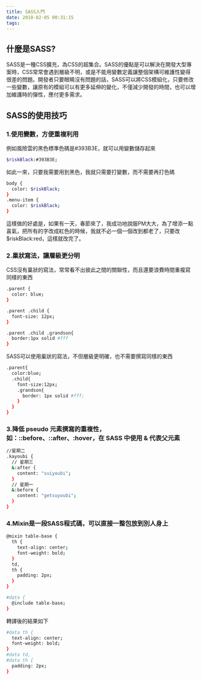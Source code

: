 ```yaml
---
title: SASS入門
date: 2018-02-05 00:31:15
tags:
---
```

## 什麼是SASS?

SASS是一種CSS擴充，為CSS的超集合。SASS的優點是可以解決在開發大型專案時，CSS常常會遇到層級不明，或是不能用變數定義讓整個架構可維護性變得很差的問題。開發者只要眼睛沒有問題的話，SASS可以將CSS模組化，只要修改一些變數，讓原有的模組可以有更多延伸的變化，不僅減少開發的時間，也可以增加維護時的彈性，應付更多需求。

## SASS的使用技巧

### 1.使用變數，方便重複利用
例如風險雲的黑色標準色碼是#393B3E，就可以用變數儲存起來

```bash
$riskBlack:#393B3E;
```

如此一來，只要我需要用到黑色，我就只需要打變數，而不需要再打色碼

```bash
body {
  color: $riskBlack;
}
.menu-item {
  color: $riskBlack;
}
```

這樣做的好處是，如果有一天，春節來了，我成功地說服PM大大，為了增添一點喜氣，把所有的字改成紅色的時候，我就不必一個一個改到都老了，只要改 $riskBlack:red，這樣就改完了。

### 2.巢狀寫法，讓層級更分明
CSS沒有巢狀的寫法，常常看不出彼此之間的關聯性，而且還要浪費時間重複寫同樣的東西

```bash
.parent {
  color: blue;
}

.parent .child {
  font-size: 12px;
}

.parent .child .grandson{
  border:1px solid #fff
}
```

SASS可以使用巢狀的寫法，不但層級更明確，也不需要撰寫同樣的東西

```bash
.parent{
  color:blue;
  .child{
    font-size:12px;
    .grandson{
      border: 1px solid #fff;
    }
  }
}
```

### 3.降低 pseudo 元素撰寫的重複性，如：::before、::after、:hover，在 SASS 中使用 & 代表父元素

```bash
//星期二
.kayoubi {
  // 星期三
  &:after {
    content: "suiyoubi";
  }
  // 星期一
  &:before {
    content: "getsuyoubi";
  }
}
```

### 4.Mixin是一段SASS程式碼，可以直接一整包放到別人身上

```bash
@mixin table-base {
  th {
    text-align: center;
    font-weight: bold;
  }
  td,
  th {
    padding: 2px;
  }
}

#data {
  @include table-base;
}
```

轉譯後的結果如下

```bash
#data th {
  text-align: center;
  font-weight: bold;
}
#data td,
#data th {
  padding: 2px;
}
```